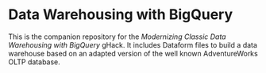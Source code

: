 # Data Warehousing with BigQuery

This is the companion repository for the _Modernizing Classic Data Warehousing with BigQuery_ gHack. It includes Dataform files to build a data warehouse based on an adapted version of the well known AdventureWorks OLTP database.